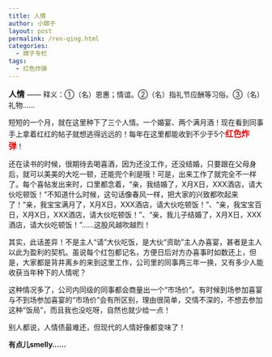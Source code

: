 ```yaml
---
title: 人情
author: 小嫦子
layout: post
permalink: /ren-qing.html
categories:
  - 嫦子专栏
tags:
  - 红色炸弹
---
```

<span style="font-size: medium;"><strong>人情</strong> </span>—— 释义：①（名）恩惠；情谊。②（名）指礼节应酬等习俗。③（名）礼物……

短短的一个月，就在这里种下了三个人情。一个婚宴、两个满月酒！现在看到同事手上拿着红红的帖子就想逃得远远的！每年在这里都能收到不少于5个<span style="color: #ff0000; font-size: medium;"><strong>红色炸弹</strong></span>！

还在读书的时候，很期待去喝喜酒，因为还没工作，还没结婚，只要跟在父母身后，就可以美美的大吃一顿，还能兜个利是哦！可是，出来工作了就完全不一样了。每个喜帖发出来时，口里都念着，“亲，我结婚了，X月X日，XXX酒店，请大伙吃顿饭！”不知道什么时候，这句话像春风一样，把大家的兴致都吹起来了！“亲，我宝宝满月了，X月X日，XXX酒店，请大伙吃顿饭！”、“亲，我宝宝百日，X月X日，XXX酒店，请大伙吃顿饭！”、“亲，我儿子结婚了，X月X日，XXX酒店，请大伙吃顿饭！”……这股风越吹越烈！  


  
其实，此话差异！不是主人“请”大伙吃饭，是大伙“资助”主人办喜宴，甚者是主人以此为盈利的契机。虽说每个红包都记名，方便日后对方办喜事时如数还上，但是，大家都是背井离乡的来到这里工作，公司里的同事两三年一换，又有多少人能收获当年种下的人情呢？

这种情况多了，公司内同级的同事都会商量出一个“市场价”。有时候到场参加喜宴与不到场参加喜宴的“市场价”会有所区别，理由很简单，交情不深的，不想去参加这种“饭局”，而且我也没吃呀，自然也就少给一点！

别人都说，人情债最难还，但现代的人情好像都变味了！

**有点儿smelly……**